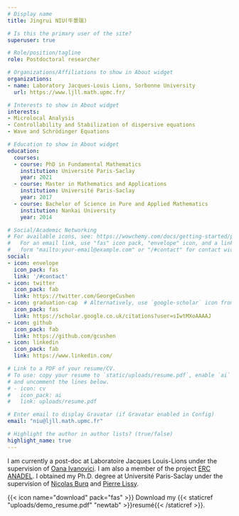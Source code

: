 ```yaml
---
# Display name
title: Jingrui NIU(牛景瑞)

# Is this the primary user of the site?
superuser: true

# Role/position/tagline
role: Postdoctoral researcher

# Organizations/Affiliations to show in About widget
organizations:
- name: Laboratory Jacques-Louis Lions, Sorbonne University
  url: https://www.ljll.math.upmc.fr/

# Interests to show in About widget
interests:
- Microlocal Analysis 
- Controllability and Stabilization of dispersive equations
- Wave and Schrödinger Equations

# Education to show in About widget
education:
  courses:
  - course: PhD in Fundamental Mathematics
    institution: Université Paris-Saclay
    year: 2021
  - course: Master in Mathematics and Applications
    institution: Université Paris-Saclay
    year: 2017
  - course: Bachelor of Science in Pure and Applied Mathematics
    institution: Nankai University
    year: 2014

# Social/Academic Networking
# For available icons, see: https://wowchemy.com/docs/getting-started/page-builder/#icons
#   For an email link, use "fas" icon pack, "envelope" icon, and a link in the
#   form "mailto:your-email@example.com" or "/#contact" for contact widget.
social:
- icon: envelope
  icon_pack: fas
  link: '/#contact'
- icon: twitter
  icon_pack: fab
  link: https://twitter.com/GeorgeCushen
- icon: graduation-cap  # Alternatively, use `google-scholar` icon from `ai` icon pack
  icon_pack: fas
  link: https://scholar.google.co.uk/citations?user=sIwtMXoAAAAJ
- icon: github
  icon_pack: fab
  link: https://github.com/gcushen
- icon: linkedin
  icon_pack: fab
  link: https://www.linkedin.com/

# Link to a PDF of your resume/CV.
# To use: copy your resume to `static/uploads/resume.pdf`, enable `ai` icons in `params.toml`, 
# and uncomment the lines below.
# - icon: cv
#   icon_pack: ai
#   link: uploads/resume.pdf

# Enter email to display Gravatar (if Gravatar enabled in Config)
email: "niu@ljll.math.upmc.fr"

# Highlight the author in author lists? (true/false)
highlight_name: true
---
```

I am currently a post-doc at Laboratoire Jacques Louis-Lions under the supervision of 
<a href="https://anadel.math.cnrs.fr/members/ioana/" target="_blank">Oana Ivanovici</a>. I am also a member of the project <a href="https://anadel.math.cnrs.fr/" target="_blank">ERC ANADEL</a>. I obtained my Ph.D. degree at Université Paris-Saclay under the supervision of 
<a href="https://www.imo.universite-paris-saclay.fr/~nb/" target="_blank">Nicolas Burq</a> and 
<a href="https://www.ceremade.dauphine.fr/~lissy/eng-index.html" target="_blank">Pierre Lissy</a>.<p>


{{< icon name="download" pack="fas" >}} Download my {{< staticref "uploads/demo_resume.pdf" "newtab" >}}resumé{{< /staticref >}}.
